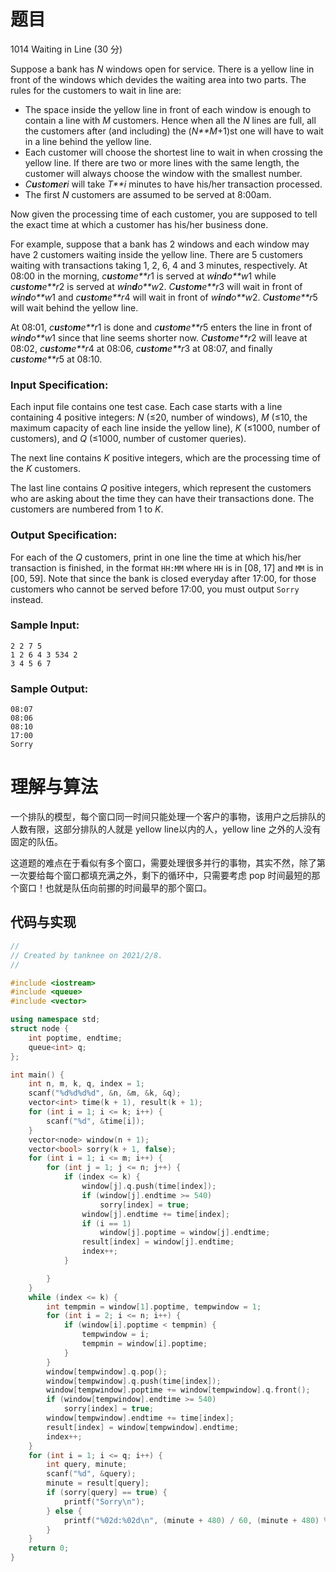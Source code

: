 # 题目

1014 Waiting in Line (30 分)

Suppose a bank has *N* windows open for service. There is a yellow line in front of the windows which devides the waiting area into two parts. The rules for the customers to wait in line are:

- The space inside the yellow line in front of each window is enough to contain a line with *M* customers. Hence when all the *N* lines are full, all the customers after (and including) the (*N**M*+1)st one will have to wait in a line behind the yellow line.
- Each customer will choose the shortest line to wait in when crossing the yellow line. If there are two or more lines with the same length, the customer will always choose the window with the smallest number.
- *C**u**s**t**o**m**e**r**i* will take *T**i* minutes to have his/her transaction processed.
- The first *N* customers are assumed to be served at 8:00am.

Now given the processing time of each customer, you are supposed to tell the exact time at which a customer has his/her business done.

For example, suppose that a bank has 2 windows and each window may have 2 customers waiting inside the yellow line. There are 5 customers waiting with transactions taking 1, 2, 6, 4 and 3 minutes, respectively. At 08:00 in the morning, *c**u**s**t**o**m**e**r*1 is served at *w**i**n**d**o**w*1 while *c**u**s**t**o**m**e**r*2 is served at *w**i**n**d**o**w*2. *C**u**s**t**o**m**e**r*3 will wait in front of *w**i**n**d**o**w*1 and *c**u**s**t**o**m**e**r*4 will wait in front of *w**i**n**d**o**w*2. *C**u**s**t**o**m**e**r*5 will wait behind the yellow line.

At 08:01, *c**u**s**t**o**m**e**r*1 is done and *c**u**s**t**o**m**e**r*5 enters the line in front of *w**i**n**d**o**w*1 since that line seems shorter now. *C**u**s**t**o**m**e**r*2 will leave at 08:02, *c**u**s**t**o**m**e**r*4 at 08:06, *c**u**s**t**o**m**e**r*3 at 08:07, and finally *c**u**s**t**o**m**e**r*5 at 08:10.

### Input Specification:

Each input file contains one test case. Each case starts with a line containing 4 positive integers: *N* (≤20, number of windows), *M* (≤10, the maximum capacity of each line inside the yellow line), *K* (≤1000, number of customers), and *Q* (≤1000, number of customer queries).

The next line contains *K* positive integers, which are the processing time of the *K* customers.

The last line contains *Q* positive integers, which represent the customers who are asking about the time they can have their transactions done. The customers are numbered from 1 to *K*.

### Output Specification:

For each of the *Q* customers, print in one line the time at which his/her transaction is finished, in the format `HH:MM` where `HH` is in [08, 17] and `MM` is in [00, 59]. Note that since the bank is closed everyday after 17:00, for those customers who cannot be served before 17:00, you must output `Sorry` instead.

### Sample Input:

```in
2 2 7 5
1 2 6 4 3 534 2
3 4 5 6 7
```

### Sample Output:

```out
08:07
08:06
08:10
17:00
Sorry
```

# 理解与算法

一个排队的模型，每个窗口同一时间只能处理一个客户的事物，该用户之后排队的人数有限，这部分排队的人就是 yellow line以内的人，yellow line 之外的人没有固定的队伍。

这道题的难点在于看似有多个窗口，需要处理很多并行的事物，其实不然，除了第一次要给每个窗口都填充满之外，剩下的循环中，只需要考虑 pop 时间最短的那个窗口！也就是队伍向前挪的时间最早的那个窗口。

## 代码与实现

```cpp
//
// Created by tanknee on 2021/2/8.
//

#include <iostream>
#include <queue>
#include <vector>

using namespace std;
struct node {
    int poptime, endtime;
    queue<int> q;
};

int main() {
    int n, m, k, q, index = 1;
    scanf("%d%d%d%d", &n, &m, &k, &q);
    vector<int> time(k + 1), result(k + 1);
    for (int i = 1; i <= k; i++) {
        scanf("%d", &time[i]);
    }
    vector<node> window(n + 1);
    vector<bool> sorry(k + 1, false);
    for (int i = 1; i <= m; i++) {
        for (int j = 1; j <= n; j++) {
            if (index <= k) {
                window[j].q.push(time[index]);
                if (window[j].endtime >= 540)
                    sorry[index] = true;
                window[j].endtime += time[index];
                if (i == 1)
                    window[j].poptime = window[j].endtime;
                result[index] = window[j].endtime;
                index++;
            }

        }
    }
    while (index <= k) {
        int tempmin = window[1].poptime, tempwindow = 1;
        for (int i = 2; i <= n; i++) {
            if (window[i].poptime < tempmin) {
                tempwindow = i;
                tempmin = window[i].poptime;
            }
        }
        window[tempwindow].q.pop();
        window[tempwindow].q.push(time[index]);
        window[tempwindow].poptime += window[tempwindow].q.front();
        if (window[tempwindow].endtime >= 540)
            sorry[index] = true;
        window[tempwindow].endtime += time[index];
        result[index] = window[tempwindow].endtime;
        index++;
    }
    for (int i = 1; i <= q; i++) {
        int query, minute;
        scanf("%d", &query);
        minute = result[query];
        if (sorry[query] == true) {
            printf("Sorry\n");
        } else {
            printf("%02d:%02d\n", (minute + 480) / 60, (minute + 480) % 60);
        }
    }
    return 0;
}
```

